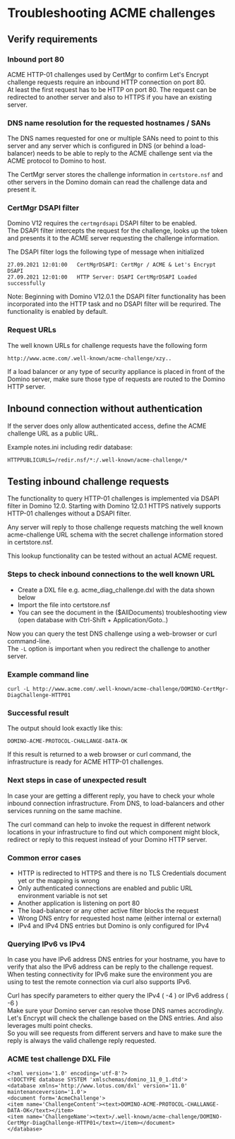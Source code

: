# Troubleshooting ACME challenges

## Verify requirements

### Inbound port 80

ACME HTTP-01 challenges used by CertMgr to confirm Let's Encrypt challenge requests require an inbound HTTP connection on port 80.  
At least the first request has to be HTTP on port 80. The request can be redirected to another server and also to HTTPS if you have an existing server.  

### DNS name resolution for the requested hostnames / SANs

The DNS names requested for one or multiple SANs need to point to this server and any server which is configured in DNS (or behind a load-balancer) needs to be able to reply to the ACME challenge sent via the ACME protocol to Domino to host.

The CertMgr server stores the challenge information in `certstore.nsf` and other servers in the Domino domain can read the challenge data and present it.

### CertMgr DSAPI filter

Domino V12 requires the `certmgrdsapi` DSAPI filter to be enabled.  
The DSAPI filter intercepts the request for the challenge, looks up the token and presents it to the ACME server requesting the challenge information.

The DSAPI filter logs the following type of message when initialized

```
27.09.2021 12:01:00   CertMgrDSAPI: CertMgr / ACME & Let's Encrypt DSAPI
27.09.2021 12:01:00   HTTP Server: DSAPI CertMgrDSAPI Loaded successfully
```

Note: Beginning with Domino V12.0.1 the DSAPI filter functionality has been incorporated into the HTTP task and no DSAPI filter will be requrired. The functionality is enabled by default.  

### Request URLs

The well known URLs for challenge requests have the following form

```
http://www.acme.com/.well-known/acme-challenge/xzy..
```

If a load balancer or any type of security appliance is placed in front of the Domino server, make sure those type of requests are routed to the Domino HTTP server.

## Inbound connection without authentication

If the server does only allow authenticated access, define the ACME challenge URL as a public URL.

Example notes.ini including redir database:

```
HTTPPUBLICURLS=/redir.nsf/*:/.well-known/acme-challenge/*
```


## Testing inbound challenge requests

The functionality to query HTTP-01 challenges is implemented via DSAPI filter in Domino 12.0.
Starting with Domino 12.0.1 HTTPS natively supports HTTP-01 challenges without a DSAPI filter.    

Any server will reply to those challenge requests matching the well known acme-challenge URL schema with the secret challenge information stored in certstore.nsf.

This lookup functionality can be tested without an actual ACME request.  

### Steps to check inbound connections to the well known URL

- Create a DXL file e.g. acme_diag_challenge.dxl with the data shown below
- Import the file into certstore.nsf
- You can see the document in the ($AllDocuments) troubleshooting view (open database with Ctrl-Shift + Application/Goto..)

Now you can query the test DNS challenge using a web-browser or curl command-line.  
The `-L` option is important when you redirect the challenge to another server.

### Example command line

```
curl -L http://www.acme.com/.well-known/acme-challenge/DOMINO-CertMgr-DiagChallenge-HTTP01
```

### Successful result

The output should look exactly like this:

```
DOMINO-ACME-PROTOCOL-CHALLANGE-DATA-OK
```

If this result is returned to a web browser or curl command, the infrastructure is ready for ACME HTTP-01 challenges.

### Next steps in case of unexpected result

In case your are getting a different reply, you have to check your whole inbound connection infrastructure. From DNS, to load-balancers and other services running on the same machine.

The curl command can help to invoke the request in different network locations in your infrastructure to find out which component might block, redirect or reply to this request instead of your Domino HTTP server.

### Common error cases

- HTTP is redirected to HTTPS and there is no TLS Credentials document yet or the mapping is wrong
- Only authenticated connections are enabled and public URL environment variable is not set
- Another application is listening on port 80
- The load-balancer or any other active filter blocks the request
- Wrong DNS entry for requested host name (either internal or external)
- IPv4 and IPv4 DNS entries but Domino is only configured for IPv4

### Querying IPv6 vs IPv4

In case you have IPv6 address DNS entries for your hostname, you have to verify that also the IPv6 address can be reply to the challenge request.  
When testing connectivity for IPv6 make sure the environment you are using to test the remote connection via curl also supports IPv6.

Curl has specify parameters to either query the IPv4 ( -4 ) or IPv6 address ( -6 )  
Make sure your Domino server can resolve those DNS names accrodingly.
Let's Encrypt will check the challenge based on the DNS entries. And also leverages multi point checks.  
So you will see requests from different servers and have to make sure the reply is always the valid challenge reply requested. 


### ACME test challenge DXL File

```
<?xml version='1.0' encoding='utf-8'?>
<!DOCTYPE database SYSTEM 'xmlschemas/domino_11_0_1.dtd'>
<database xmlns='http://www.lotus.com/dxl' version='11.0' maintenanceversion='1.0'>
<document form='AcmeChallenge'>
<item name='ChallengeContent'><text>DOMINO-ACME-PROTOCOL-CHALLANGE-DATA-OK</text></item>
<item name='ChallengeName'><text>/.well-known/acme-challenge/DOMINO-CertMgr-DiagChallenge-HTTP01</text></item></document>
</database>
```

